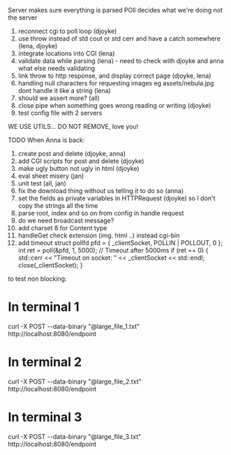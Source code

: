 Server makes sure everything is parsed
POll decides what we're doing not the server

1. reconnect cgi to poll loop (djoyke)
2. use throw instead of std cout or std cerr and have a catch somewhere (lena, djoyke)
3. integrate locations into CGI (lena)
4. validate data while parsing (lena) - need to check with djoyke and anna what else needs validating
5. link throw to http response, and display correct page (djoyke, lena)
6. handling null characters for requesting images eg assets/nebula.jpg dont handle it like a string (lena)
7. should we assert more? (all)
8. close pipe when something goes wrong reading or writing (djoyke)
9. test config file with 2 servers

WE USE UTILS... DO NOT REMOVE, love you!


TODO When Anna is back:
1. create post and delete (djoyke, anna)
2. add CGI scripts for post and delete (djoyke)
3. make ugly button not ugly in html (djoyke)
4. eval sheet misery (jan)
5. unit test (all, jan)
6. fix the download thing without us telling it to do so (anna)
7. set the fields as private variables in HTTPRequest (djoyke) so I don't copy the strings all the time
8. parse root, index and so on from config in handle request
9. do we need broadcast message?
10. add charset 8 for Content type
11. handleGet check extension (img. html ..) instead cgi-bin
12. add timeout struct pollfd pfd = { _clientSocket, POLLIN | POLLOUT, 0 };
int ret = poll(&pfd, 1, 5000); // Timeout after 5000ms
if (ret == 0) {
    std::cerr << "Timeout on socket: " << _clientSocket << std::endl;
    close(_clientSocket);
}



to test non blocking:
# In terminal 1
curl -X POST --data-binary "@large_file_1.txt" http://localhost:8080/endpoint
# In terminal 2
curl -X POST --data-binary "@large_file_2.txt" http://localhost:8080/endpoint
# In terminal 3
curl -X POST --data-binary "@large_file_3.txt" http://localhost:8080/endpoint
